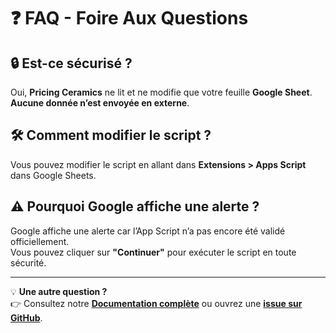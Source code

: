 # ❓ FAQ - Foire Aux Questions

## 🔒 Est-ce sécurisé ?
Oui, **Pricing Ceramics** ne lit et ne modifie que votre feuille **Google Sheet**. **Aucune donnée n’est envoyée en externe**.

## 🛠️ Comment modifier le script ?
Vous pouvez modifier le script en allant dans **Extensions > Apps Script** dans Google Sheets.

## ⚠️ Pourquoi Google affiche une alerte ?
Google affiche une alerte car l’App Script n’a pas encore été validé officiellement.  
Vous pouvez cliquer sur **"Continuer"** pour exécuter le script en toute sécurité.

---

💡 **Une autre question ?**  
👉 Consultez notre **[Documentation complète](index-pricing-ceramics.md)** ou ouvrez une **[issue sur GitHub](https://github.com/ton-utilisateur/artisan-business/issues)**.
